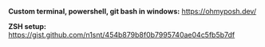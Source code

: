 **Custom terminal, powershell, git bash in windows:** https://ohmyposh.dev/

**ZSH setup:** https://gist.github.com/n1snt/454b879b8f0b7995740ae04c5fb5b7df
